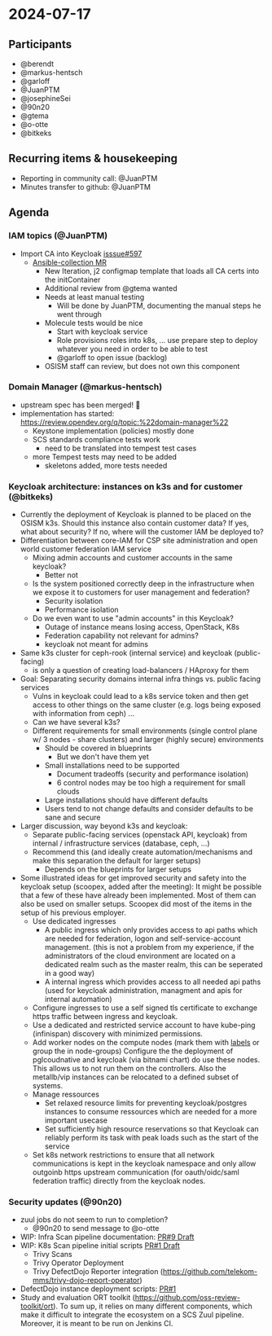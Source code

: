 # 2024-07-17

## Participants

- @berendt
- @markus-hentsch
- @garloff
- @JuanPTM
- @josephineSei
- @90n20
- @gtema
- @o-otte
- @bitkeks

## Recurring items & housekeeping

- Reporting in community call: @JuanPTM
- Minutes transfer to github: @JuanPTM

## Agenda

### IAM topics (@JuanPTM)
- Import CA into Keycloak [isssue#597](https://github.com/SovereignCloudStack/issues/issues/597)
    - [Ansible-collection MR](https://github.com/osism/ansible-collection-services/pull/1480)
        - New Iteration, j2 configmap template that loads all CA certs into the initContainer
        - Additional review from @gtema wanted
        - Needs at least manual testing
            - Will be done by JuanPTM, documenting the manual steps he went through
        - Molecule tests would be nice
            - Start with keycloak service
            - Role provisions roles into k8s, ... use prepare step to deploy whatever you need in order to be able to test
            - @garloff to open issue (backlog)
        - OSISM staff can review, but does not own this component

### Domain Manager (@markus-hentsch)
- upstream spec has been merged! :rocket:
- implementation has started: https://review.opendev.org/q/topic:%22domain-manager%22
    - Keystone implementation (policies) mostly done
    - SCS standards compliance tests work
        - need to be translated into tempest test cases
    - more Tempest tests may need to be added
        - skeletons added, more tests needed

### Keycloak architecture: instances on k3s and for customer (@bitkeks)
- Currently the deployment of Keycloak is planned to be placed on the OSISM k3s. Should this instance also  contain customer data? If yes, what about security? If no, where will the customer IAM be deployed to?
- Differentiation between core-IAM for CSP site administration and open world customer federation IAM service
    - Mixing admin accounts and customer accounts in the same keycloak?
        - Better not
    - Is the system positioned correctly deep in the infrastructure when we expose it to customers for user management and federation?
        - Security isolation
        - Performance isolation
    - Do we even want to use "admin accounts" in this Keycloak?
        - Outage of instance means losing access, OpenStack, K8s
        - Federation capability not relevant for admins?
        - keycloak not meant for admins
- Same k3s cluster for ceph-rook (internal service) and keycloak (public-facing)
    - is only a question of creating load-balancers / HAproxy for them
- Goal: Separating security domains internal infra things vs. public facing services
    - Vulns in keycloak could lead to a k8s service token and then get access to other things on the same cluster (e.g. logs being exposed with information from ceph) ...
    - Can we have several k3s?
    - Different requirements for small environments (single control plane w/ 3 nodes - share clusters) and larger (highly secure) environments
        - Should be covered in blueprints
            -  But we don't have them yet
        - Small installations need to be supported
            -  Document tradeoffs (security and performance isolation)
            -  6 control nodes may be too high a requirement for small clouds
        - Large installations should have different defaults
        - Users tend to not change defaults and consider defaults to be sane and secure
- Larger discussion, way beyond k3s and keycloak:
    - Separate public-facing services (openstack API, keycloak) from internal / infrastructure services (database, ceph, ...)
    - Recommend this (and ideally create automation/mechanisms and make this separation the default for larger setups)
        - Depends on the blueprints for larger setups
- Some illustrated ideas for get improved security and safety into the keycloak setup (scoopex, added after the meeting):
  It might be possible that a few of these have already been implemented. Most of them can also be used on smaller setups.
  Scoopex did most of the items in the setup of his previous employer. 
  - Use dedicated ingresses
    - A public ingress which only provides access to api paths which are needed for federation, logon and self-service-account management.
      (this is not a problem from my experience, if the administrators of the cloud environment are located on a
       dedicated realm such as the master realm, this can be seperated in a good way)
    - A internal ingress which provides access to all needed api paths
      (used for keycloak administration, managment and apis for internal automation)
  - Configure ingresses to use a self signed tls certificate to exchange
    https traffic between ingress and keycloak.
  - Use a dedicated and restricted service account to have kube-ping (infinispan) discovery with minimized
    permissions.
  - Add worker nodes on the compute nodes (mark them with [labels](https://github.com/osism/ansible-playbooks/blob/main/playbooks/infrastructure/kubernetes-label-nodes.yml) or group the in node-groups)
    Configure the the deployment of pglcoudnative and keycloak (via bitnami chart) do use these nodes.
    This allows us to not run them on the controllers.
    Also the metallb/vip instances can be relocated to a defined subset of systems.
  - Manage ressources
    - Set relaxed resource limits for preventing keycloak/postgres instances to consume ressources
      which are needed for a more important usecase
    - Set sufficiently high resource reservations so that Keycloak can reliably perform
      its task with peak loads such as the start of the service
  - Set k8s network restrictions to ensure that all network communications is kept in the keycloak namespace
    and only allow outgoinb https upstream communication (for oauth/oidc/saml federation traffic) directly from
    the keycloak nodes.



### Security updates (@90n20)
- zuul jobs do not seem to run to completion?
    - @90n20 to send message to @o-otte
- WIP: Infra Scan pipeline documentation: [PR#9 Draft](https://github.com/SovereignCloudStack/security-infra-scan-pipeline/pull/9) 
- WIP: K8s Scan pipeline initial scripts [PR#1 Draft](https://github.com/SovereignCloudStack/security-k8s-scan-pipeline/pull/1)
    - Trivy Scans
    - Trivy Operator Deployment
    - Trivy DefectDojo Reporter integration (https://github.com/telekom-mms/trivy-dojo-report-operator)
- DefectDojo instance deployment scripts: [PR#1](https://github.com/SovereignCloudStack/defectdojo/pull/1)
- Study and evaluation ORT toolkit (https://github.com/oss-review-toolkit/ort). To sum up, it relies on many different components, which make it difficult to integrate the ecosystem on a SCS Zuul pipeline. Moreover, it is meant to be run on Jenkins CI.
